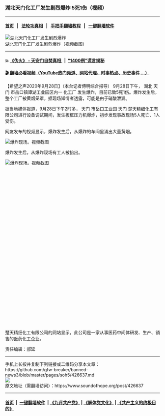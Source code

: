 ### 湖北天门化工厂发生剧烈爆炸  5死1伤（视频）
------------------------

#### [首页](https://github.com/gfw-breaker/banned-news3/blob/master/README.md) &nbsp;&nbsp;|&nbsp;&nbsp; [法轮功真相](https://github.com/begood0513/basic/blob/master/README.md)  &nbsp;&nbsp;|&nbsp;&nbsp; [手把手翻墙教程](https://github.com/gfw-breaker/guides/wiki)  &nbsp;&nbsp;|&nbsp;&nbsp; [一键翻墙软件](https://github.com/gfw-breaker/nogfw/blob/master/README.md)  



<div><img alt="湖北天门化工厂发生剧烈爆炸" src="https://img.soundofhope.org/2020-09/wuhanfeiyan_2020-09-28_2-1601300212140.jpg"/>
<br/><figcaption class="caption">
 湖北天门化工厂发生剧烈爆炸（视频截图）
</figcaption></div><hr/>

#### 💥 [《伪火》 - 天安门自焚真相 ](http://158.247.195.190:10000/videos/blog/weihuo.html)&nbsp; |&nbsp; [“1400例”谎言揭秘  ](http://158.247.195.190:10000/videos/blog/jiexi1400.html)

#### [ 🎬  翻墙必看视频（YouTube热门频道、网站代理、时事热点、历史事件 ...）](https://github.com/gfw-breaker/links/blob/master/banned.md)

<div><div class="Content__Wrapper sc-1bvya0-0 grZQxZ">
 <p class="meta-top">
  <span class="meta">
   【希望之声2020年9月28日】（本台记者傅明综合报导）
  </span>
  9月28日下午，
  <ok href="/term/1282">
   湖北
  </ok>
  <ok href="/term/385897">
   天门
  </ok>
  市岳口镇谭湖工业园区内一
  <ok href="/term/9980">
   化工厂
  </ok>
  发生爆炸，目前已致5死1伤。爆炸发生后，整个工厂被黄烟笼罩，据现场知情者透露，可能是由于硝酸泄漏。
 </p>
 <p>
  据当地媒体报道，9月28日下午2时多，
  <ok href="/term/385897">
   天门
  </ok>
  市岳口工业园
  <ok href="/term/385897">
   天门
  </ok>
  楚天精细化工有限公司进行设备调试期间，发生板框压力机爆炸，初步发现事故现场5人死亡、1人受伤。
 </p>
 <p>
  网友发布的视频显示，爆炸发生后，从爆炸的车间里涌出大量黄烟。
 </p>
 <p>
  <img alt="爆炸现场。视频截图" src="https://n.sinaimg.cn/default/transform/481/w550h731/20200928/c92e-izwfpys3316586.jpg"/>
 </p>
 <p>
  爆炸发生后，从爆炸现场有工人被抬出。
 </p>
 <p>
  <img alt="爆炸现场。视频截图" src="https://n.sinaimg.cn/default/transform/498/w550h748/20200928/0086-izwfpys3317012.jpg"/>
 </p>
 <div class="soh-embed">
  <div class="soh-embed-inner">
   <div class="iframely-embed" style="max-width: 550px;">
    <div class="iframely-responsive" style="padding-bottom: 100%;">
    </div>
   </div>
  </div>
 </div>
 <p>
  楚天精细化工有限公司的网站显示，此公司是一家从事医药中间体研发、生产、销售的医药化工企业。
 </p>
 <p class="meta-btm">
  责任编辑：郝延
 </p>
</div>
</div>
<hr/>
手机上长按并复制下列链接或二维码分享本文章：<br/>
https://github.com/gfw-breaker/banned-news3/blob/master/pages/soh5/426637.md <br/>
<a href='https://github.com/gfw-breaker/banned-news3/blob/master/pages/soh5/426637.md'><img src='https://github.com/gfw-breaker/banned-news3/blob/master/pages/soh5/426637.md.png'/></a> <br/>
原文地址（需翻墙访问）：https://www.soundofhope.org/post/426637


------------------------
#### [首页](https://github.com/gfw-breaker/banned-news3/blob/master/README.md) &nbsp;|&nbsp; [一键翻墙软件](https://github.com/gfw-breaker/nogfw/blob/master/README.md) &nbsp;| [《九评共产党》](https://github.com/gfw-breaker/9ping.md/blob/master/README.md#九评之一评共产党是什么) | [《解体党文化》](https://github.com/gfw-breaker/jtdwh.md/blob/master/README.md) | [《共产主义的终极目的》](https://github.com/gfw-breaker/gczydzjmd.md/blob/master/README.md)


<img src='http://gfw-breaker.win/banned-news3/pages/soh5/426637.md' width='0px' height='0px'/>